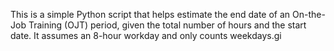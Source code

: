 This is a simple Python script that helps estimate the end date of an On-the-Job Training (OJT) period, given the total number of hours and the start date. It assumes an 8-hour workday and only counts weekdays.gi